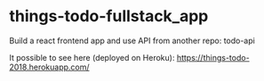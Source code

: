 # things-todo-fullstack_app
Build a react frontend app and use API from another repo:  todo-api

It possible to see here (deployed on Heroku):
https://things-todo-2018.herokuapp.com/
